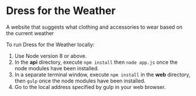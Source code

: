 # Dress for the Weather
A website that suggests what clothing and accessories to wear based on the current weather

To run Dress for the Weather locally:
1. Use Node version 8 or above.
1. In the **api** directory, execute ```npm install``` then ```node app.js``` once the node modules have been installed.
2. In a separate terminal window, execute ```npm install``` in the **web** directory, then ```gulp``` once the node modules have been installed.
3. Go to the local address specified by gulp in your web browser.
